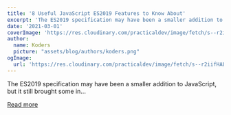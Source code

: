 ```yaml
---
title: '8 Useful JavaScript ES2019 Features to Know About'
excerpt: 'The ES2019 specification may have been a smaller addition to JavaScript, but it still brought some in...'
date: '2021-03-01'
coverImage: 'https://res.cloudinary.com/practicaldev/image/fetch/s--r2iifHAL--/c_imagga_scale,f_auto,fl_progressive,h_420,q_auto,w_1000/https://dev-to-uploads.s3.amazonaws.com/uploads/articles/yjnppkm4gov0ad6l3ngb.jpg'
author:
  name: Koders
  picture: "assets/blog/authors/koders.png"
ogImage:
  url: 'https://res.cloudinary.com/practicaldev/image/fetch/s--r2iifHAL--/c_imagga_scale,f_auto,fl_progressive,h_420,q_auto,w_1000/https://dev-to-uploads.s3.amazonaws.com/uploads/articles/yjnppkm4gov0ad6l3ngb.jpg'
---
```


The ES2019 specification may have been a smaller addition to JavaScript, but it still brought some in...

[Read more](https://dev.to/alexdevero/8-useful-javascript-es2019-features-to-know-about-29cm)
